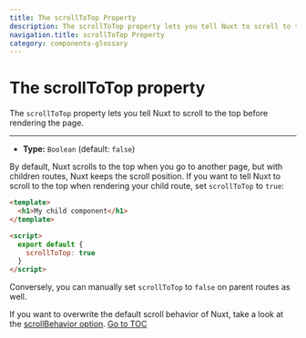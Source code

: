 ```yaml
---
title: The scrollToTop Property
description: The scrollToTop property lets you tell Nuxt to scroll to the top before rendering the page.
navigation.title: scrollToTop Property
category: components-glossary
---
```

# The scrollToTop property

The `scrollToTop` property lets you tell Nuxt to scroll to the top before rendering the page.

---

- **Type:** `Boolean` (default: `false`)

By default, Nuxt scrolls to the top when you go to another page, but with children routes, Nuxt keeps the scroll position. If you want to tell Nuxt to scroll to the top when rendering your child route, set `scrollToTop` to `true`:

```html
<template>
  <h1>My child component</h1>
</template>

<script>
  export default {
    scrollToTop: true
  }
</script>
```

Conversely, you can manually set `scrollToTop` to `false` on parent routes as well.

If you want to overwrite the default scroll behavior of Nuxt, take a look at the [scrollBehavior option](./configuration-glossary/configuration-router#scrollbehavior).
<span style='float: footnote;'><a href="../../../../index.html#toc">Go to TOC</a></span>
